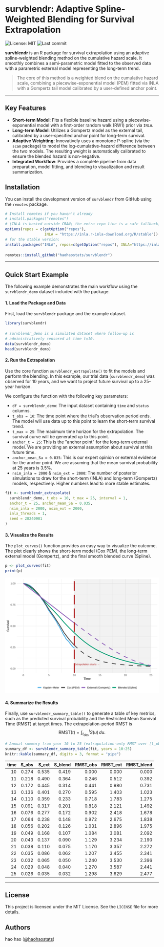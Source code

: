 
# survblendr: Adaptive Spline-Weighted Blending for Survival Extrapolation

![License: MIT](https://img.shields.io/badge/License-MIT-yellow.svg)
![Last commit](https://img.shields.io/github/last-commit/haohaostats/survblendr)

**survblendr** is an R package for survival extrapolation using an adaptive spline-weighted blending method on the cumulative hazard scale. It smoothly combines a semi-parametric model fitted to the observed data with a parametric external model representing the long-term trend.

> The core of this method is a weighted blend on the cumulative hazard scale, combining a piecewise-exponential model (PEM) fitted via INLA with a Gompertz tail model calibrated by a user-defined anchor point.

---

## Key Features

* **Short-term Model**: Fits a flexible baseline hazard using a piecewise-exponential model with a first-order random walk (RW1) prior via `INLA`.
* **Long-term Model**: Utilizes a Gompertz model as the external tail, calibrated by a user-specified anchor point for long-term survival.
* **Adaptive Weighting**: Innovatively uses a monotone P-spline (via the `scam` package) to model the log-cumulative-hazard difference between the two models. The resulting weight is automatically calibrated to ensure the blended hazard is non-negative.
* **Integrated Workflow**: Provides a complete pipeline from data preparation, model fitting, and blending to visualization and result summarization.

## Installation

You can install the development version of `survblendr` from GitHub using the `remotes` package.

```R
# Install remotes if you haven't already
# install.packages("remotes")
# (INLA is hosted outside CRAN; the extra repo line is a safe fallback)
options(repos = c(getOption("repos"),
                  INLA = "https://inla.r-inla-download.org/R/stable"))
# for the stable version:
install.packages("INLA", repos=c(getOption("repos"), INLA="https://inla.r-inla-download.org/R/stable"), dep=TRUE)

remotes::install_github("haohaostats/survblendr")
```

---

## Quick Start Example

The following example demonstrates the main workflow using the `survblendr_demo` dataset included with the package.

#### 1. Load the Package and Data

First, load the `survblendr` package and the example dataset.

```R
library(survblendr)

# survblendr_demo is a simulated dataset where follow-up is
# administratively censored at time t=10.
data(survblendr_demo)
head(survblendr_demo)
```

#### 2. Run the Extrapolation

Use the core function `survblendr_extrapolate()` to fit the models and perform the blending. In this example, our trial data (`survblendr_demo`) was observed for 10 years, and we want to project future survival up to a 25-year horizon.

We configure the function with the following key parameters:

* `df = survblendr_demo`: The input dataset containing `time` and `status` columns.
* `t_obs = 10`: The time point where the trial's observation period ends. The model will use data up to this point to learn the short-term survival trend.
* `t_max = 25`: The maximum time horizon for the extrapolation. The survival curve will be generated up to this point.
* `anchor_t = 25`: This is the "anchor point" for the long-term external model. We are providing an external assumption about survival at this future time.
* `anchor_mean_Sa = 0.035`: This is our expert opinion or external evidence for the anchor point. We are assuming that the mean survival probability at 25 years is 3.5%.
* `nsim_inla = 2000` & `nsim_ext = 2000`: The number of posterior simulations to draw for the short-term (INLA) and long-term (Gompertz) models, respectively. Higher numbers lead to more stable estimates.
```R
fit <- survblendr_extrapolate(
  survblendr_demo, t_obs = 10, t_max = 25, interval = 1,
  anchor_t = 25, anchor_mean_Sa = 0.035,
  nsim_inla = 2000, nsim_ext = 2000,
  inla_threads = 1,
  seed = 20240901
)
```

#### 3. Visualize the Results

The `plot_curves()` function provides an easy way to visualize the outcome. The plot clearly shows the short-term model (Cox PEM), the long-term external model (Gompertz), and the final smooth blended curve (Spline).

```R
p <- plot_curves(fit)
print(p)
```

![survblendr Plot Example](https://raw.githubusercontent.com/haohaostats/survblendr/main/man/figures/example_plot.svg)

#### 4. Summarize the Results

Finally, use `survblendr_summary_table()` to generate a table of key metrics, such as the predicted survival probability and the Restricted Mean Survival Time (RMST) at target times.
The extrapolation-period RMST is 
$$
\mathrm{RMST}(t)=\int_{t_{\mathrm{obs}}}^{t} S(u)\,du.
$$

```R
# Annual summary from year 10 to 25 (extrapolation-only RMST over [t_obs, t])
summary_df <- survblendr_summary_table(fit, years = 10:25)
knitr::kable(summary_df, digits = 3, format = "pipe")
```

| time| S_obs| S_ext| S_blend| RMST_obs| RMST_ext| RMST_blend|
|----:|-----:|-----:|-------:|--------:|--------:|----------:|
|   10| 0.274| 0.535|   0.419|    0.000|    0.000|      0.000|
|   11| 0.218| 0.490|   0.364|    0.246|    0.512|      0.392|
|   12| 0.172| 0.445|   0.314|    0.441|    0.980|      0.731|
|   13| 0.136| 0.401|   0.270|    0.595|    1.403|      1.023|
|   14| 0.110| 0.359|   0.233|    0.718|    1.783|      1.275|
|   15| 0.091| 0.317|   0.201|    0.818|    2.121|      1.492|
|   16| 0.076| 0.277|   0.172|    0.902|    2.418|      1.678|
|   17| 0.064| 0.238|   0.148|    0.972|    2.675|      1.838|
|   18| 0.056| 0.202|   0.126|    1.031|    2.896|      1.975|
|   19| 0.049| 0.168|   0.107|    1.084|    3.081|      2.092|
|   20| 0.043| 0.137|   0.090|    1.129|    3.234|      2.190|
|   21| 0.038| 0.110|   0.075|    1.170|    3.357|      2.272|
|   22| 0.035| 0.086|   0.062|    1.207|    3.455|      2.341|
|   23| 0.032| 0.065|   0.050|    1.240|    3.530|      2.396|
|   24| 0.029| 0.048|   0.040|    1.270|    3.587|      2.441|
|   25| 0.026| 0.035|   0.032|    1.298|    3.629|      2.477|

---

## License

This project is licensed under the MIT License. See the `LICENSE` file for more details.

## Authors

hao hao ([@haohaostats](https://github.com/haohaostats))
